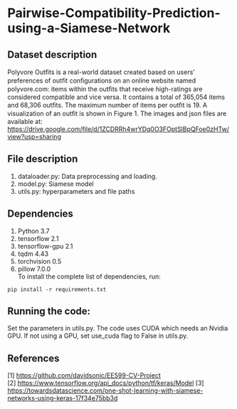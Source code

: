 # Pairwise-Compatibility-Prediction-using-a-Siamese-Network

## Dataset description
Polyvore Outﬁts is a real-world dataset created based on users’ preferences of outﬁt conﬁgurations on an online website named polyvore.com: items within the outﬁts that receive high-ratings are considered compatible and vice versa. It contains a total of 365,054 items and 68,306 outﬁts. The maximum number of items per outﬁt is 19. A visualization of an outﬁt is shown in Figure 1.
The images and json files are available at:
https://drive.google.com/file/d/1ZCDRRh4wrYDq0O3FOptSlBpQFoe0zHTw/view?usp=sharing

## File description  
1. dataloader.py: Data preprocessing and loading.  
2. model.py: Siamese model   
3. utils.py: hyperparameters and file paths  

## Dependencies
1. Python 3.7  
2. tensorflow 2.1  
3. tensorflow-gpu 2.1  
4. tqdm 4.43  
5. torchvision 0.5  
6. pillow 7.0.0  
To install the complete list of dependencies, run:  
```
pip install -r requirements.txt
```

## Running the code:  
Set the parameters in utils.py. The code uses CUDA which needs an Nvidia GPU. If not using a GPU, set use_cuda flag to False in utils.py.

## References  
[1] https://github.com/davidsonic/EE599-CV-Project  
[2] https://www.tensorflow.org/api_docs/python/tf/keras/Model
[3] https://towardsdatascience.com/one-shot-learning-with-siamese-networks-using-keras-17f34e75bb3d
